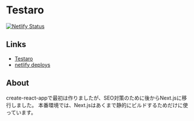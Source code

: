 # Testaro

[![Netlify Status](https://api.netlify.com/api/v1/badges/aa0dc421-bcd2-422f-a0f6-984076834493/deploy-status)](https://app.netlify.com/sites/testaro/deploys)

## Links

- [Testaro](https://testaro.netlify.app/)
- [netlify deploys](https://app.netlify.com/sites/testaro/deploys)

## About

create-react-appで最初は作りましたが、SEO対策のために後からNext.jsに移行しました。
本番環境では、Next.jsはあくまで静的にビルドするためだけに使っています。

